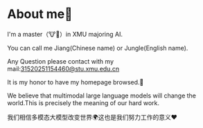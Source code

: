 # About me👋
I'm a master（🐮🐎）in XMU majoring AI.

You can call me Jiang(Chinese name) or Jungle(English name).

Any Question please contact with my mail:31520251154460@stu.xmu.edu.cn

It is my honor to have my homepage browsed.🙏

We believe that multimodal large language models will change the world.This is precisely the meaning of our hard work.

我们相信多模态大模型改变世界🌍这也是我们努力工作的意义❤️
<!--
**Jiang-Qiubai/Jiang-Qiubai** is a ✨ _special_ ✨ repository because its `README.md` (this file) appears on your GitHub profile.

Here are some ideas to get you started:

- 🔭 I’m currently working on ...
- 🌱 I’m currently learning ...
- 👯 I’m looking to collaborate on ...
- 🤔 I’m looking for help with ...
- 💬 Ask me about ...
- 📫 How to reach me: ...
- 😄 Pronouns: ...
- ⚡ Fun fact: ...
-->
